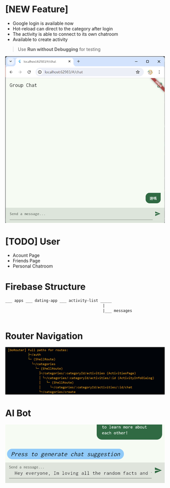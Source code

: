 # [NEW Feature] 
* Google login is available now
* Hot-reload can direct to the category after login 
* The activity is able to connect to its own chatroom
* Available to create activity

> Use **Run without Debugging** for testing

![alt text](image-2.png)

# [TODO] User 
* Acount Page
* Friends Page
* Personal Chatroom

# Firebase Structure
```
___ apps ___ dating-app ___ activity-list _____
                                           |
                                           |___ messages
                    
```

# Router Navigation 
![alt text](image-3.png)

# AI Bot
![alt text](image-4.png)
